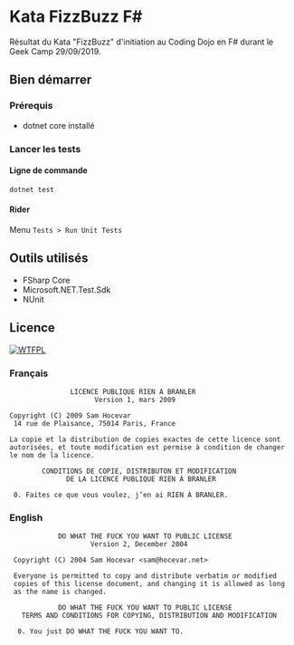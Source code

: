 # Kata FizzBuzz F#

Résultat du Kata "FizzBuzz" d'initiation au Coding Dojo en F# durant le Geek Camp 29/09/2019. 

## Bien démarrer

### Prérequis

* dotnet core installé

### Lancer les tests

#### Ligne de commande

`dotnet test`

#### Rider

Menu `Tests > Run Unit Tests`

## Outils utilisés

* FSharp Core
* Microsoft.NET.Test.Sdk
* NUnit

## Licence

<a href="http://www.wtfpl.net/">![WTFPL](http://www.wtfpl.net/wp-content/uploads/2012/12/wtfpl-badge-4.png)</a>

### Français
```
               LICENCE PUBLIQUE RIEN À BRANLER
                     Version 1, mars 2009

Copyright (C) 2009 Sam Hocevar
 14 rue de Plaisance, 75014 Paris, France

La copie et la distribution de copies exactes de cette licence sont
autorisées, et toute modification est permise à condition de changer
le nom de la licence.

        CONDITIONS DE COPIE, DISTRIBUTON ET MODIFICATION
              DE LA LICENCE PUBLIQUE RIEN À BRANLER

 0. Faites ce que vous voulez, j’en ai RIEN À BRANLER.
 ```

 ### English
 
```
            DO WHAT THE FUCK YOU WANT TO PUBLIC LICENSE
                    Version 2, December 2004
 
 Copyright (C) 2004 Sam Hocevar <sam@hocevar.net>
 
 Everyone is permitted to copy and distribute verbatim or modified
 copies of this license document, and changing it is allowed as long
 as the name is changed.
 
            DO WHAT THE FUCK YOU WANT TO PUBLIC LICENSE
   TERMS AND CONDITIONS FOR COPYING, DISTRIBUTION AND MODIFICATION
 
  0. You just DO WHAT THE FUCK YOU WANT TO.
```
